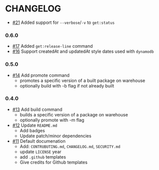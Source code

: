 # CHANGELOG

- [#21] Added support for `--verbose`/`-v` to `get:status`

### 0.6.0

- [#17] Added `get:release-line` command
- [#16] Support createdAt and updatedAt style dates used with `dynamodb`

### 0.5.0

- [#14] Add promote command
  - promotes a specific version of a built package on warehouse
  - optionally build with -b flag if not already built

### 0.4.0

- [#13] Add build command
  - builds a specific version of a package on warehouse
  - optionally promote with -m flag
- [#12] Update `README.md`
  - Add badges
  - Update patch/minor dependencies
- [#11] Default documenation
  - Add: `CONTRUBUTING.md`, `CHANGELOG.md`, `SECURITY.md`
  - update `LICENSE` year
  - add `.github` templates
  - Give credits for Github templates

[#11]: https://github.com/warehouse.ai/wrhs/pull/11
[#12]: https://github.com/warehouse.ai/wrhs/pull/12
[#13]: https://github.com/warehouseai/wrhs/pull/13
[#14]: https://github.com/warehouseai/wrhs/pull/14
[#16]: https://github.com/warehouseai/wrhs/pull/16
[#17]: https://github.com/warehouseai/wrhs/pull/17
[#21]: https://github.com/warehouseai/wrhs/pull/21
